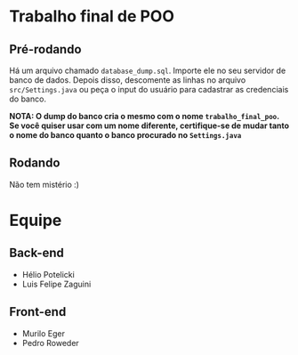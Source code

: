 # Trabalho final de POO

## Pré-rodando

Há um arquivo chamado `database_dump.sql`. Importe ele no seu servidor de banco de dados.
Depois disso, descomente as linhas no arquivo `src/Settings.java` ou peça o input do usuário para cadastrar as credenciais do banco.

**NOTA: O dump do banco cria o mesmo com o nome `trabalho_final_poo`. Se você quiser usar com um nome diferente, certifique-se de mudar tanto o nome do banco quanto o banco procurado no `Settings.java`**

## Rodando

Não tem mistério :)

# Equipe

## Back-end

- Hélio Potelicki
- Luis Felipe Zaguini

## Front-end

- Murilo Eger
- Pedro Roweder